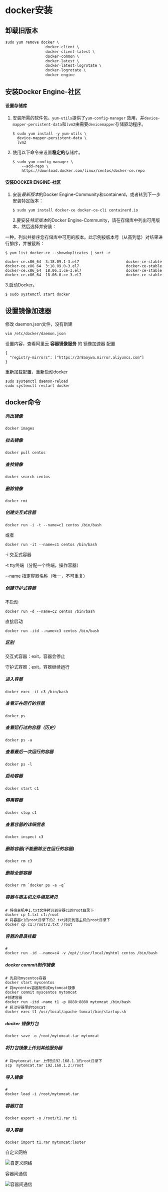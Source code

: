 # docker安装

## 卸载旧版本

```java
sudo yum remove docker \
                  docker-client \
                  docker-client-latest \
                  docker-common \
                  docker-latest \
                  docker-latest-logrotate \
                  docker-logrotate \
                  docker-engine
```

## 安装Docker Engine-社区

#### 设置存储库

1. 安装所需的软件包。`yum-utils`提供了`yum-config-manager` 效用，并`device-mapper-persistent-data`和`lvm2`由需要`devicemapper`存储驱动程序。

   ```
   $ sudo yum install -y yum-utils \
     device-mapper-persistent-data \
     lvm2
   ```

2. 使用以下命令来设置**稳定的**存储库。

   ```shell
   $ sudo yum-config-manager \
       --add-repo \
       https://download.docker.com/linux/centos/docker-ce.repo
   ```



#### 安装DOCKER ENGINE-社区

1. 安装*最新版本*的Docker Engine-Community和containerd，或者转到下一步安装特定版本：

   ```shell
   $ sudo yum install docker-ce docker-ce-cli containerd.io
   ```

   

   2.要安装*特定版本*的Docker Engine-Community，请在存储库中列出可用版本，然后选择并安装：

一种。列出并排序您存储库中可用的版本。此示例按版本号（从高到低）对结果进行排序，并被截断：

```
$ yum list docker-ce --showduplicates | sort -r

docker-ce.x86_64  3:18.09.1-3.el7                     docker-ce-stable
docker-ce.x86_64  3:18.09.0-3.el7                     docker-ce-stable
docker-ce.x86_64  18.06.1.ce-3.el7                    docker-ce-stable
docker-ce.x86_64  18.06.0.ce-3.el7                    docker-ce-stable
```

3.启动Docker。

```shell
$ sudo systemctl start docker
```

##  设置镜像加速器

修改 daemon.json文件，没有新建

```
vim /etc/docker/daemon.json 
```

设置内容，查看阿里云 **容器镜像服务** 的 镜像加速器 配置

```she
{
  "registry-mirrors": ["https://3r8aoywa.mirror.aliyuncs.com"]
}
```

重新加载配置，重新启动docker

```shell
sudo systemctl daemon-reload
sudo systemctl restart docker
```



## docker命令

##### 列出镜像

```shell
docker images
```



##### 拉去镜像

```shell
docker pull centos
```



##### 查找镜像

```shell
docker search centos
```



##### 删除镜像

```shell
docker rmi 
```



##### 创建交互式容器

```shell
docker run -i -t --name=c1 centos /bin/bash 
```

或者

```shell
docker run -it --name=c1 centos /bin/bash
```

-i 交互式容器

-t tty终端（分配一个终端，操作容器）

--name 指定容器名称（唯一，不可重复）

##### 创建守护式容器

 不启动

```
docker run -d --name=c2 centos /bin/bash
```

 直接启动

```
docker run -itd --name=c3 centos /bin/bash
```

##### 区别

交互式容器：exit，容器会停止

守护式容器：exit，容器继续运行

##### 进入容器

```shell
docker exec -it c3 /bin/bash
```

##### 查看正在运行的容器

```shell
docker ps
```

##### 查看运行过的容器（历史）

```shell
docker ps -a
```

##### 查看最后一次运行的容器

```shell
docker ps -l
```

##### 启动容器

```shell
docker start c1
```

##### 停用容器

```sh
docker stop c1
```

##### 查看容器的详细信息

```shell
docker inspect c3
```

##### 删除容器(不能删除正在运行的容器)

```shell
docker rm c3
```

##### 删除全部容器

```shell
docker rm `docker ps -a -q`
```

##### 容器与宿主机文件相互拷贝

```shell
# 将宿主机中1.txt文件拷贝到容器c1的root目录下
docker cp 1.txt c1:/root
# 将容器c1的root目录下的2.txt拷贝到宿主机的root目录下
docker cp c1:/root/2.txt /root
```

##### 容器的目录挂载

```shell
#
docker run -id --name=c4 -v /opt/:/usr/local/myhtml centos /bin/bash
```

##### docker commit制作镜像

```shell
# 先启动mycentos容器
docker start myscentos
# 将mycentos容器制作成mytomcat镜像
docker commit myscentos mytomcat
#创建容器
docker run -itd -name t1 -p 8888:8080 mytomcat /bin/bash
# 启动容器里的tomcat
docker exec t1 /usr/local/apache-tomcat/bin/startup.sh
```

##### docker 镜像打包

```she
docker save -o /root/mytomcat.tar mytomcat
```

##### 将打包镜像上传到其他服务器

```shell
# 将mytomcat.tar 上传到192.168.1.1的root目录下
scp  mytomcat.tar 192.168.1.2:/root 
```

##### 导入镜像

```shell
# 
docker load -i /root/mytomcat.tar
```

##### 容器打包

```shell
docker export -o /root/t1.rar t1
```

##### 导入容器

```shell
docker import t1.rar mytomcat:laster
```





自定义网络

![自定义网络](http://qiniu.wsxxg.cn/QQ%E6%88%AA%E5%9B%BE20191121234137.png)

容器间通信

![容器间通信](http://qiniu.wsxxg.cn/QQ%E6%88%AA%E5%9B%BE20191121234400.png)









